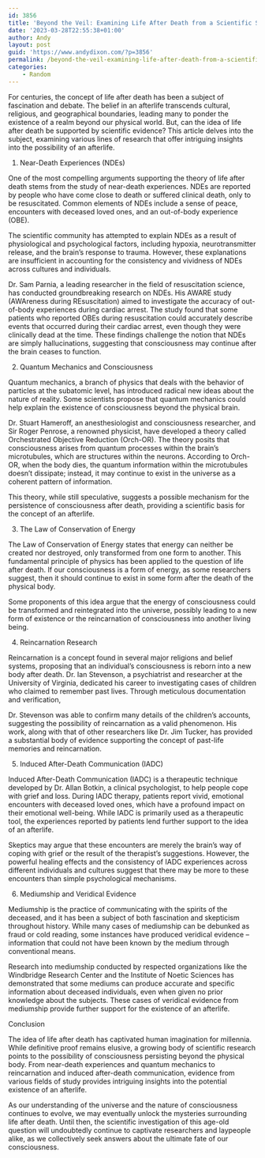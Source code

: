 ```yaml
---
id: 3856
title: 'Beyond the Veil: Examining Life After Death from a Scientific Standpoint'
date: '2023-03-28T22:55:38+01:00'
author: Andy
layout: post
guid: 'https://www.andydixon.com/?p=3856'
permalink: /beyond-the-veil-examining-life-after-death-from-a-scientific-standpoint/
categories:
    - Random
---
```


For centuries, the concept of life after death has been a subject of fascination and debate. The belief in an afterlife transcends cultural, religious, and geographical boundaries, leading many to ponder the existence of a realm beyond our physical world. But, can the idea of life after death be supported by scientific evidence? This article delves into the subject, examining various lines of research that offer intriguing insights into the possibility of an afterlife.

1. Near-Death Experiences (NDEs)

One of the most compelling arguments supporting the theory of life after death stems from the study of near-death experiences. NDEs are reported by people who have come close to death or suffered clinical death, only to be resuscitated. Common elements of NDEs include a sense of peace, encounters with deceased loved ones, and an out-of-body experience (OBE).

The scientific community has attempted to explain NDEs as a result of physiological and psychological factors, including hypoxia, neurotransmitter release, and the brain’s response to trauma. However, these explanations are insufficient in accounting for the consistency and vividness of NDEs across cultures and individuals.

Dr. Sam Parnia, a leading researcher in the field of resuscitation science, has conducted groundbreaking research on NDEs. His AWARE study (AWAreness during REsuscitation) aimed to investigate the accuracy of out-of-body experiences during cardiac arrest. The study found that some patients who reported OBEs during resuscitation could accurately describe events that occurred during their cardiac arrest, even though they were clinically dead at the time. These findings challenge the notion that NDEs are simply hallucinations, suggesting that consciousness may continue after the brain ceases to function.

2. Quantum Mechanics and Consciousness

Quantum mechanics, a branch of physics that deals with the behavior of particles at the subatomic level, has introduced radical new ideas about the nature of reality. Some scientists propose that quantum mechanics could help explain the existence of consciousness beyond the physical brain.

Dr. Stuart Hameroff, an anesthesiologist and consciousness researcher, and Sir Roger Penrose, a renowned physicist, have developed a theory called Orchestrated Objective Reduction (Orch-OR). The theory posits that consciousness arises from quantum processes within the brain’s microtubules, which are structures within the neurons. According to Orch-OR, when the body dies, the quantum information within the microtubules doesn’t dissipate; instead, it may continue to exist in the universe as a coherent pattern of information.

This theory, while still speculative, suggests a possible mechanism for the persistence of consciousness after death, providing a scientific basis for the concept of an afterlife.

3. The Law of Conservation of Energy

The Law of Conservation of Energy states that energy can neither be created nor destroyed, only transformed from one form to another. This fundamental principle of physics has been applied to the question of life after death. If our consciousness is a form of energy, as some researchers suggest, then it should continue to exist in some form after the death of the physical body.

Some proponents of this idea argue that the energy of consciousness could be transformed and reintegrated into the universe, possibly leading to a new form of existence or the reincarnation of consciousness into another living being.

4. Reincarnation Research

Reincarnation is a concept found in several major religions and belief systems, proposing that an individual’s consciousness is reborn into a new body after death. Dr. Ian Stevenson, a psychiatrist and researcher at the University of Virginia, dedicated his career to investigating cases of children who claimed to remember past lives. Through meticulous documentation and verification,

Dr. Stevenson was able to confirm many details of the children’s accounts, suggesting the possibility of reincarnation as a valid phenomenon. His work, along with that of other researchers like Dr. Jim Tucker, has provided a substantial body of evidence supporting the concept of past-life memories and reincarnation.

5. Induced After-Death Communication (IADC)

Induced After-Death Communication (IADC) is a therapeutic technique developed by Dr. Allan Botkin, a clinical psychologist, to help people cope with grief and loss. During IADC therapy, patients report vivid, emotional encounters with deceased loved ones, which have a profound impact on their emotional well-being. While IADC is primarily used as a therapeutic tool, the experiences reported by patients lend further support to the idea of an afterlife.

Skeptics may argue that these encounters are merely the brain’s way of coping with grief or the result of the therapist’s suggestions. However, the powerful healing effects and the consistency of IADC experiences across different individuals and cultures suggest that there may be more to these encounters than simple psychological mechanisms.

6. Mediumship and Veridical Evidence

Mediumship is the practice of communicating with the spirits of the deceased, and it has been a subject of both fascination and skepticism throughout history. While many cases of mediumship can be debunked as fraud or cold reading, some instances have produced veridical evidence – information that could not have been known by the medium through conventional means.

Research into mediumship conducted by respected organizations like the Windbridge Research Center and the Institute of Noetic Sciences has demonstrated that some mediums can produce accurate and specific information about deceased individuals, even when given no prior knowledge about the subjects. These cases of veridical evidence from mediumship provide further support for the existence of an afterlife.

Conclusion

The idea of life after death has captivated human imagination for millennia. While definitive proof remains elusive, a growing body of scientific research points to the possibility of consciousness persisting beyond the physical body. From near-death experiences and quantum mechanics to reincarnation and induced after-death communication, evidence from various fields of study provides intriguing insights into the potential existence of an afterlife.

As our understanding of the universe and the nature of consciousness continues to evolve, we may eventually unlock the mysteries surrounding life after death. Until then, the scientific investigation of this age-old question will undoubtedly continue to captivate researchers and laypeople alike, as we collectively seek answers about the ultimate fate of our consciousness.